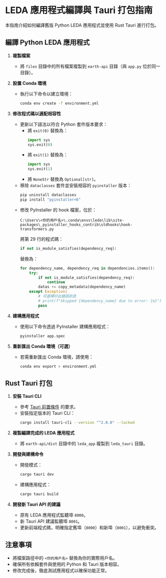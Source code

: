 # LEDA 應用程式編譯與 Tauri 打包指南

本指南介紹如何編譯舊版 Python LEDA 應用程式並使用 Rust Tauri 進行打包。

## 編譯 Python LEDA 應用程式

1. **複製檔案**
   - 將 `files` 目錄中的所有檔案複製到 `earth-api` 目錄（與 `app.py` 位於同一目錄）。

2. **設置 Conda 環境**
   - 執行以下命令以建立環境：
     ```bash
     conda env create -f environment.yml
     ```

3. **修改程式碼以適配相容性**
   - 更新以下語法以符合 Python 套件版本要求：
     - 將 `exit(0)` 替換為：
       ```python
       import sys
       sys.exit(0)
       ```
     - 將 `exit(1)` 替換為：
       ```python
       import sys
       sys.exit(1)
       ```
     - 將 `NoneStr` 替換為 `Optional[str]`。
   - 移除 `dataclasses` 套件並安裝相容的 `pyinstaller` 版本：
     ```bash
     pip uninstall dataclasses
     pip install "pyinstaller<6"
     ```
   - 修改 PyInstaller 的 hook 檔案，位於：
     ```
     C:\Users\<你的用戶名>\.conda\envs\leda\lib\site-packages\_pyinstaller_hooks_contrib\stdhooks\hook-transformers.py
     ```
     將第 29 行的程式碼：
     ```python
     if not is_module_satisfies(dependency_req):
     ```
     替換為：
     ```python
     for dependency_name, dependency_req in dependencies.items():
         try:
             if not is_module_satisfies(dependency_req):
                 continue
             datas += copy_metadata(dependency_name)
         except Exception:
             # 可選擇印出錯誤訊息
             # print(f"Skipped {dependency_name} due to error: {e}")
             pass
     ```

4. **建構應用程式**
   - 使用以下命令透過 PyInstaller 建構應用程式：
     ```bash
     pyinstaller app.spec
     ```

5. **重新匯出 Conda 環境（可選）**
   - 若需重新匯出 Conda 環境，請使用：
     ```bash
     conda env export > environment.yml
     ```

## Rust Tauri 打包

1. **安裝 Tauri CLI**
   - 參考 [Tauri 前置條件](https://tauri.app/start/prerequisites/) 的要求。
   - 安裝指定版本的 Tauri CLI：
     ```bash
     cargo install tauri-cli --version "^2.0.0" --locked
     ```

2. **複製編譯完成的 LEDA 應用程式**
   - 將 `earth-api/dist` 目錄中的 `leda_app` 複製到 `leda_tauri` 目錄。

3. **開發與建構命令**
   - 開發模式：
     ```bash
     cargo tauri dev
     ```
   - 建構應用程式：
     ```bash
     cargo tauri build
     ```

4. **開發新 Tauri API 的建議**
   - 原有 LEDA 應用程式監聽埠 `8000`。
   - 新 Tauri API 建議監聽埠 `8001`。
   - 更新前端程式碼，明確指定舊埠（`8000`）和新埠（`8001`），以避免衝突。

## 注意事項
- 將檔案路徑中的 `<你的用戶名>` 替換為你的實際用戶名。
- 確保所有依賴套件與使用的 Python 和 Tauri 版本相容。
- 修改完成後，徹底測試應用程式以確保功能正常。